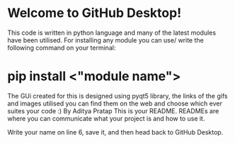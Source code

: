 # Welcome to GitHub Desktop!
This code is written in python language and many of the latest modules have been utilised.
For installing any module you can use/ write the following command on your terminal:
# pip install <"module name">
The GUi created for this is designed using pyqt5 library, the links of the gifs and images utilised you can find them on the web and choose which ever suites your code :)
By Aditya Pratap
This is your README. READMEs are where you can communicate what your project is and how to use it.

Write your name on line 6, save it, and then head back to GitHub Desktop.
